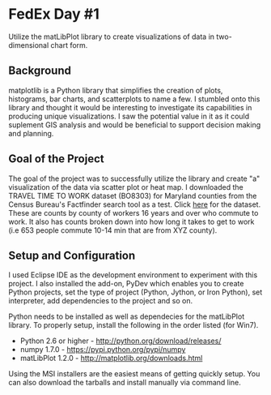 <h1><b>FedEx Day #1</b></h1>
Utilize the matLibPlot library to create visualizations of data in two-dimensional chart form.

<b>Background</b>
--------------------------
matplotlib is a Python library that simplifies the creation of plots, histograms, bar charts, and scatterplots to name a few. I stumbled onto this library and thought it would be interesting to investigate its capabilities in producing unique visualizations. I saw the potential value in it as it could suplement GIS analysis and would be beneficial to support decision making and planning.

<b>Goal of the Project</b>
--------------------------
The goal of the project was to successfully utilize the library and create "a" visualization of the data via scatter plot or heat map. I downloaded the TRAVEL TIME TO WORK dataset (BO8303) for Maryland counties from the Census Bureau's Factfinder search tool as a test. Click <a href="http://factfinder2.census.gov/faces/tableservices/jsf/pages/productview.xhtml?pid=ACS_11_1YR_B08303&prodType=table">here</a> for the dataset. These are counts by county of workers 16 years and over who commute to work. It also has counts broken down into how long it takes to get to work (i.e 653 people commute 10-14 min that are from XYZ county).

<b>Setup and Configuration</b>
--------------------------
I used Eclipse IDE as the development environment to experiment with this project. I also installed the add-on, PyDev which enables you to create Python projects, set the type of project (Python, Jython, or Iron Python), set interpreter, add dependencies to the project and so on.

Python needs to be installed as well as dependecies for the matLibPlot library. To properly setup, install the following in the order listed (for Win7).

* Python 2.6 or higher - http://python.org/download/releases/
* numpy 1.7.0 - https://pypi.python.org/pypi/numpy
* matLibPlot 1.2.0 - http://matplotlib.org/downloads.html

Using the MSI installers are the easiest means of getting quickly setup. You can also download the tarballs and install manually via command line.


